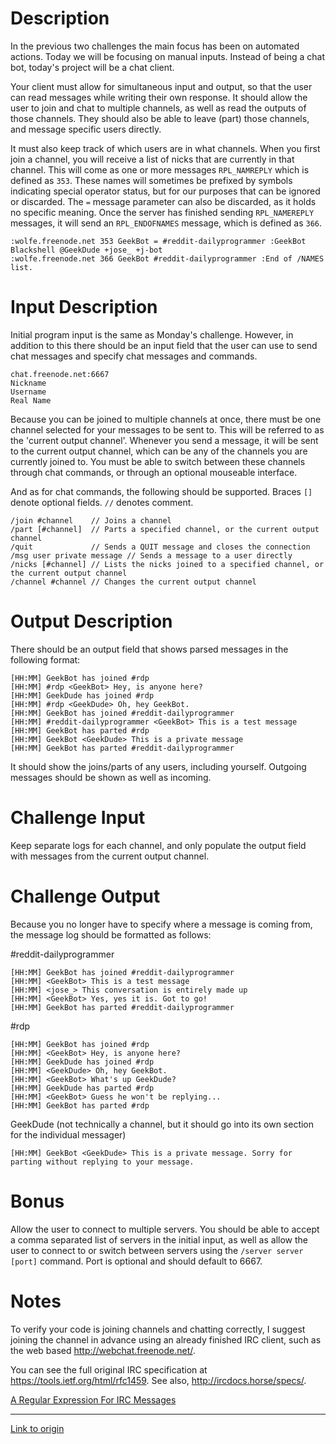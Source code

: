 # Description

In the previous two challenges the main focus has been on automated actions. Today we will be focusing on manual inputs.
Instead of being a chat bot, today's project will be a chat client.

Your client must allow for simultaneous input and output, so that the user can read messages while writing their own
response. It should allow the user to join and chat to multiple channels, as well as read the outputs of those channels.
They should also be able to leave (part) those channels, and message specific users directly.

It must also keep track of which users are in what channels. When you first join a channel, you will receive a list of
nicks that are currently in that channel. This will come as one or more messages `RPL_NAMREPLY` which is defined as `353`.
These names will sometimes be prefixed by symbols indicating special operator status, but for our purposes that can be
ignored or discarded. The `=` message parameter can also be discarded, as it holds no specific meaning. Once the server has
finished sending `RPL_NAMEREPLY` messages, it will send an `RPL_ENDOFNAMES` message, which is defined as `366`.

    :wolfe.freenode.net 353 GeekBot = #reddit-dailyprogrammer :GeekBot Blackshell @GeekDude +jose_ +j-bot
    :wolfe.freenode.net 366 GeekBot #reddit-dailyprogrammer :End of /NAMES list.

# Input Description

Initial program input is the same as Monday's challenge. However, in addition to this there should be an input field
that the user can use to send chat messages and specify chat messages and commands.

    chat.freenode.net:6667
    Nickname
    Username
    Real Name

Because you can be joined to multiple channels at once, there must be one channel selected for your messages to be sent to.
This will be referred to as the 'current output channel'. Whenever you send a message, it will be sent to the current
output channel, which can be any of the channels you are currently joined to. You must be able to switch between these
channels through chat commands, or through an optional mouseable interface.

And as for chat commands, the following should be supported. Braces `[]` denote optional fields. `//` denotes comment.

    /join #channel    // Joins a channel
    /part [#channel]  // Parts a specified channel, or the current output channel
    /quit             // Sends a QUIT message and closes the connection
    /msg user private message // Sends a message to a user directly
    /nicks [#channel] // Lists the nicks joined to a specified channel, or the current output channel
    /channel #channel // Changes the current output channel

# Output Description

There should be an output field that shows parsed messages in the following format:

    [HH:MM] GeekBot has joined #rdp
    [HH:MM] #rdp <GeekBot> Hey, is anyone here?
    [HH:MM] GeekDude has joined #rdp
    [HH:MM] #rdp <GeekDude> Oh, hey GeekBot.
    [HH:MM] GeekBot has joined #reddit-dailyprogrammer
    [HH:MM] #reddit-dailyprogrammer <GeekBot> This is a test message
    [HH:MM] GeekBot has parted #rdp
    [HH:MM] GeekBot <GeekDude> This is a private message
    [HH:MM] GeekBot has parted #reddit-dailyprogrammer

It should show the joins/parts of any users, including yourself. Outgoing messages should be shown as well as incoming.

# Challenge Input

Keep separate logs for each channel, and only populate the output field with messages from the current output channel.

# Challenge Output

Because you no longer have to specify where a message is coming from, the message log should be formatted as follows:

\#reddit-dailyprogrammer

    [HH:MM] GeekBot has joined #reddit-dailyprogrammer
    [HH:MM] <GeekBot> This is a test message
    [HH:MM] <jose_> This conversation is entirely made up
    [HH:MM] <GeekBot> Yes, yes it is. Got to go!
    [HH:MM] GeekBot has parted #reddit-dailyprogrammer

\#rdp

    [HH:MM] GeekBot has joined #rdp
    [HH:MM] <GeekBot> Hey, is anyone here?
    [HH:MM] GeekDude has joined #rdp
    [HH:MM] <GeekDude> Oh, hey GeekBot.
    [HH:MM] <GeekBot> What's up GeekDude?
    [HH:MM] GeekDude has parted #rdp
    [HH:MM] <GeekBot> Guess he won't be replying...
    [HH:MM] GeekBot has parted #rdp

GeekDude (not technically a channel, but it should go into its own section for the individual messager)

    [HH:MM] GeekBot <GeekDude> This is a private message. Sorry for parting without replying to your message.

# Bonus

Allow the user to connect to multiple servers. You should be able to accept a comma separated list of servers in the
initial input, as well as allow the user to connect to or switch between servers using the `/server server [port]` command.
Port is optional and should default to 6667.

# Notes

To verify your code is joining channels and chatting correctly, I suggest joining the channel in advance using an already
finished IRC client, such as the web based http://webchat.freenode.net/.

You can see the full original IRC specification at https://tools.ietf.org/html/rfc1459. See also, http://ircdocs.horse/specs/.

[A Regular Expression For IRC Messages](https://mybuddymichael.com/writings/a-regular-expression-for-irc-messages.html)

---

[Link to origin](https://www.reddit.com/r/dailyprogrammer/4ayjla)